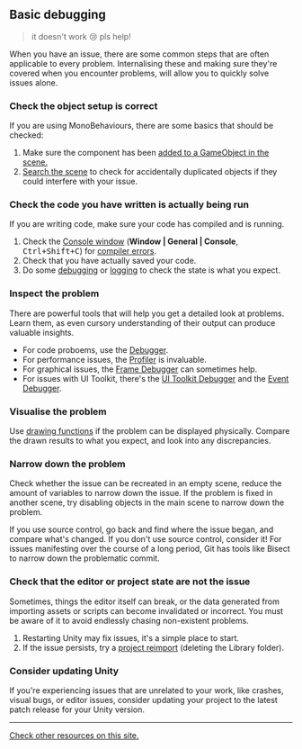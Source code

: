 ## Basic debugging

> it doesn't work
> 😢 pls help!

When you have an issue, there are some common steps that are often applicable to every problem. Internalising these and making sure they're covered when you encounter problems, will allow you to quickly solve issues alone.

### Check the object setup is correct
If you are using MonoBehaviours, there are some basics that should be checked:
1. Make sure the component has been [added to a GameObject in the scene.](https://docs.unity3d.com/Manual/UsingComponents.html)
1. [Search the scene](../Interface/Scene%20View/Searching.md) to check for accidentally duplicated objects if they could interfere with your issue.

### Check the code you have written is actually being run
If you are writing code, make sure your code has compiled and is running.
1. Check the [Console window](https://docs.unity3d.com/Manual/Console.html) (**Window | General | Console**, <kbd>Ctrl+Shift+C</kbd>) for [compiler errors](../Editor/Compiler%20Errors.md).
1. Check that you have actually saved your code.
1. Do some [debugging](../Debugging/Debugger.md) or [logging](../Debugging/Logging/How-to.md) to check the state is what you expect.

### Inspect the problem
There are powerful tools that will help you get a detailed look at problems. Learn them, as even cursory understanding of their output can produce valuable insights.  
- For code proboems, use the [Debugger](../Debugging/Debugger.md).  
- For performance issues, the [Profiler](https://docs.unity3d.com/Manual/Profiler.html) is invaluable.
- For graphical issues, the [Frame Debugger](https://docs.unity3d.com/Manual/frame-debugger-window.html) can sometimes help.
- For issues with UI Toolkit, there's the [UI Toolkit Debugger](https://docs.unity3d.com/Manual/UIE-ui-debugger.html) and the [Event Debugger](../UI/UI%20Toolkit/Input%20Issues.md).

### Visualise the problem
Use [drawing functions](../Debugging/Draw%20Functions.md) if the problem can be displayed physically. Compare the drawn results to what you expect, and look into any discrepancies.

### Narrow down the problem
Check whether the issue can be recreated in an empty scene, reduce the amount of variables to narrow down the issue. If the problem is fixed in another scene, try disabling objects in the main scene to narrow down the problem.  

If you use source control, go back and find where the issue began, and compare what's changed. If you don't use source control, consider it!
For issues manifesting over the course of a long period, Git has tools like Bisect to narrow down the problematic commit.

### Check that the editor or project state are not the issue
Sometimes, things the editor itself can break, or the data generated from importing assets or scripts can become invalidated or incorrect. You must be aware of it to avoid endlessly chasing non-existent problems.
1. Restarting Unity may fix issues, it's a simple place to start.
1. If the issue persists, try a [project reimport](../Script%20Loading%20Issues/Project%20Reimport.md) (deleting the Library folder).

### Consider updating Unity
If you're experiencing issues that are unrelated to your work, like crashes, visual bugs, or editor issues,
consider updating your project to the latest patch release for your Unity version.


---
[Check other resources on this site.](../Main.md)
